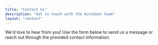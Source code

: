 ```yaml
---
title: "Contact Us"
description: "Get in touch with the AuroZeon team"
layout: "contact"
---
```


We'd love to hear from you! Use the form below to send us a message or reach out through the provided contact information.